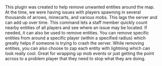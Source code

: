 This plugin was created to help remove unwanted entities around the map.  At the time, we were having issues with players spawning in several thousands of arrows, minecarts, and various mobs.  This lags the server and can add up over time.  This command lets a staff member quickly count nearby entities of all players and see where an issue may be located.  If needed, it can also be used to remove entities.  You can remove specific entities from around a specific player (within a specified radius) which greatly helps if someone is trying to crash the server.  While removing entities, you can also choose to zap each entity with lightning which can look really cool.  Great for wrapping up mob events or just getting the point across to a problem player that they need to stop what they are doing.
